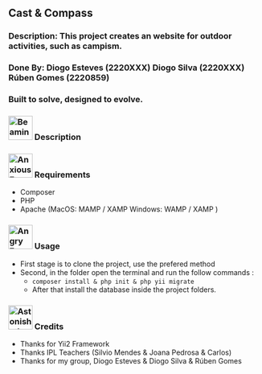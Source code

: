 ## Cast & Compass
### Description: This project creates an website for outdoor activities, such as campism.
### Done By: Diogo Esteves (2220XXX) Diogo Silva (2220XXX) Rúben Gomes (2220859)
### Built to solve, designed to evolve.

### <img src="https://raw.githubusercontent.com/Tarikul-Islam-Anik/Animated-Fluent-Emojis/master/Emojis/Smilies/Beaming%20Face%20with%20Smiling%20Eyes.png" alt="Beaming Face with Smiling Eyes" width="48" height="48" /> Description


### <img src="https://raw.githubusercontent.com/Tarikul-Islam-Anik/Animated-Fluent-Emojis/master/Emojis/Smilies/Anxious%20Face%20with%20Sweat.png" alt="Anxious Face with Sweat" width="48" height="48" /> Requirements
* Composer
* PHP
* Apache (MacOS: MAMP / XAMP Windows: WAMP / XAMP )


### <img src="https://raw.githubusercontent.com/Tarikul-Islam-Anik/Animated-Fluent-Emojis/master/Emojis/Smilies/Angry%20Face.png" alt="Angry Face" width="48" height="48" /> Usage
* First stage is to clone the project, use the prefered method
* Second, in the folder open the terminal and run the follow commands : 
    * `composer install & php init & php yii migrate`
    * After that install the database inside the project folders.


### <img src="https://raw.githubusercontent.com/Tarikul-Islam-Anik/Animated-Fluent-Emojis/master/Emojis/Smilies/Astonished%20Face.png" alt="Astonished Face" width="48" height="48" /> Credits
* Thanks for Yii2 Framework
* Thanks IPL Teachers (Silvio Mendes & Joana Pedrosa & Carlos)
* Thanks for my group, Diogo Esteves & Diogo Silva & Rúben Gomes
